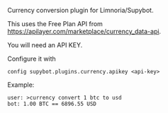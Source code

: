 Currency conversion plugin for Limnoria/Supybot.

This uses the Free Plan API from https://apilayer.com/marketplace/currency_data-api.

You will need an API KEY.

Configure it with

````
config supybot.plugins.currency.apikey <api-key>
````

Example:

````
user: >currency convert 1 btc to usd
bot: 1.00 BTC == 6896.55 USD
````
